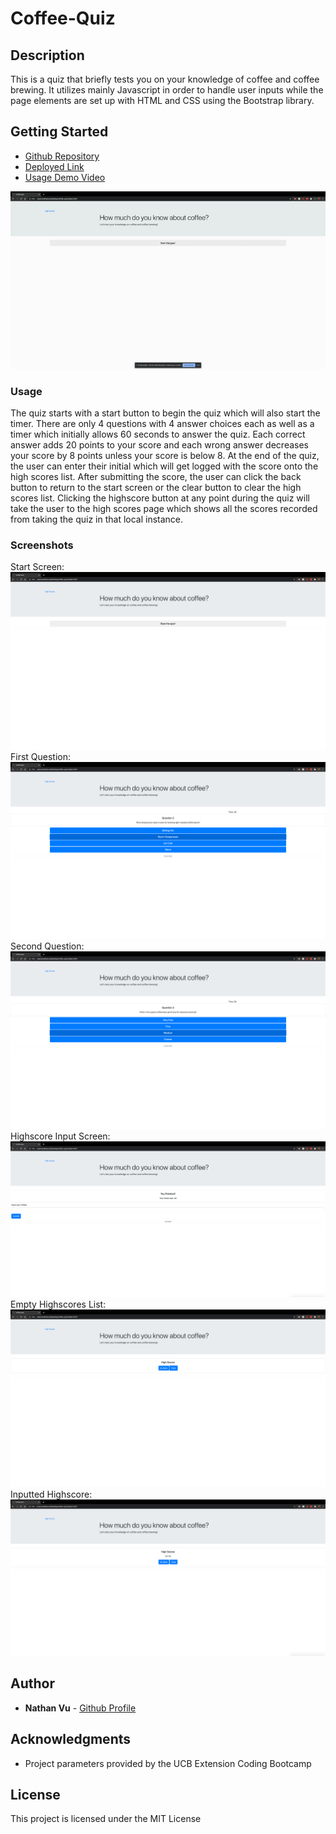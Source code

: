 # Coffee-Quiz

## Description

This is a quiz that briefly tests you on your knowledge of coffee and coffee brewing. It utilizes mainly Javascript in order to handle user inputs while the page elements are set up with HTML and CSS using the Bootstrap library.

## Getting Started

* [Github Repository](https://github.com/nathanmvu/password-generator)
* [Deployed Link](https://nathanmvu.github.io/coffee-quiz/)
* [Usage Demo Video](https://drive.google.com/file/d/1G4CenNWlmtvzXj0OROpieNdSVHWqRdum/view)

![Demo GIF](./Screenshots/quiz-demo.gif)

### Usage

The quiz starts with a start button to begin the quiz which will also start the timer. There are only 4 questions with 4 answer choices each as well as a timer which initially allows 60 seconds to answer the quiz. Each correct answer adds 20 points to your score and each wrong answer decreases your score by 8 points unless your score is below 8. At the end of the quiz, the user can enter their initial which will get logged with the score onto the high scores list. After submitting the score, the user can click the back button to return to the start screen or the clear button to clear the high scores list. Clicking the highscore button at any point during the quiz will take the user to the high scores page which shows all the scores recorded from taking the quiz in that local instance.

### Screenshots

Start Screen:
![](./Screenshots/screenshot1.png/)
First Question:
![](./Screenshots/screenshot2.png/)
Second Question:
![](./Screenshots/screenshot3.png/)
Highscore Input Screen:
![](./Screenshots/screenshot4.png/)
Empty Highscores List:
![](./Screenshots/screenshot5.png/)
Inputted Highscore:
![](./Screenshots/screenshot6.png/)


## Author

* **Nathan Vu** - [Github Profile](https://github.com/nathanmvu)

## Acknowledgments

* Project parameters provided by the UCB Extension Coding Bootcamp

## License

This project is licensed under the MIT License 


